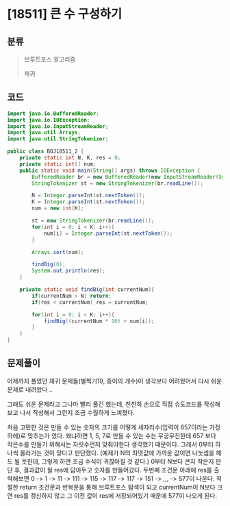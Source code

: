 # [18511] 큰 수 구성하기

## 분류
> 브루트포스 알고리즘
>
> 재귀

## 코드
```java
import java.io.BufferedReader;
import java.io.IOException;
import java.io.InputStreamReader;
import java.util.Arrays;
import java.util.StringTokenizer;

public class BOJ18511_2 {
    private static int N, K, res = 0;
    private static int[] num;
    public static void main(String[] args) throws IOException {
        BufferedReader br = new BufferedReader(new InputStreamReader(System.in));
        StringTokenizer st = new StringTokenizer(br.readLine());

        N = Integer.parseInt(st.nextToken());
        K = Integer.parseInt(st.nextToken());
        num = new int[K];

        st = new StringTokenizer(br.readLine());
        for(int i = 0; i < K; i++){
            num[i] = Integer.parseInt(st.nextToken());
        }

        Arrays.sort(num);

        findBig(0);
        System.out.println(res);
    }

    private static void findBig(int currentNum){
        if(currentNum > N) return;
        if(res < currentNum) res = currentNum;

        for(int i = 0; i < K; i++){
            findBig((currentNum * 10) + num[i]);
        }
    }
}
```

## 문제풀이

어제까지 풀었던 재귀 문제들(별찍기19, 종이의 개수)이 생각보다 어려웠어서 다시 쉬운 문제로 내려왔다 ..

그래도 쉬운 문제라고 그나마 빨리 풀긴 했는데, 천천히 손으로 직접 슈도코드를 작성해보고 나서 작성해서 그런지 조금 수월하게 느껴졌다.

처음 고민한 것은 만들 수 있는 숫자의 크기를 어떻게 세자리수(입력이 657이라는 가정 하에)로 맞추는가 였다. 왜냐하면 1, 5, 7로 만들 수 있는 수는 무궁무진한데 657 보다 작은수를 만들기 위해서는 자릿수먼저 맞춰야한다 생각했기 때문이다. 그래서 0부터 하나씩 올라가는 것이 맞다고 판단했다. (예제가 N의 최댓값에 가까운 값이면 나눗셈을 해도 될 듯한데, 그렇게 하면 조금 수식이 귀찮아질 것 같다.)
0부터 N보다 큰지 작은지 판단 후, 결과값이 될 res에 담아두고 숫자를 만들어갔다. 두번째 조건문 아래에 res를 출력해보면 0 -> 1 -> 11 -> 111 -> 115 -> 117 -> 117 -> 151 -> ,,, -> 577이 나온다. 적절한 return 조건문과 반복문을 통해 브루트포스 탐색이 되고 currentNum이 N보다 크면 res를 갱신하지 않고 그 이전 값이 res에 저장되어있기 때문에 577이 나오게 된다.
